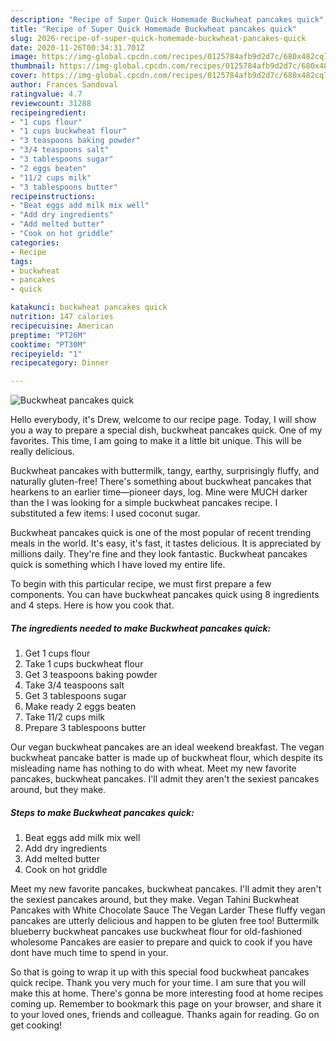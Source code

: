 ```yaml
---
description: "Recipe of Super Quick Homemade Buckwheat pancakes quick"
title: "Recipe of Super Quick Homemade Buckwheat pancakes quick"
slug: 2026-recipe-of-super-quick-homemade-buckwheat-pancakes-quick
date: 2020-11-26T00:34:31.701Z
image: https://img-global.cpcdn.com/recipes/0125784afb9d2d7c/680x482cq70/buckwheat-pancakes-quick-recipe-main-photo.jpg
thumbnail: https://img-global.cpcdn.com/recipes/0125784afb9d2d7c/680x482cq70/buckwheat-pancakes-quick-recipe-main-photo.jpg
cover: https://img-global.cpcdn.com/recipes/0125784afb9d2d7c/680x482cq70/buckwheat-pancakes-quick-recipe-main-photo.jpg
author: Frances Sandoval
ratingvalue: 4.7
reviewcount: 31288
recipeingredient:
- "1 cups flour"
- "1 cups buckwheat flour"
- "3 teaspoons baking powder"
- "3/4 teaspoons salt"
- "3 tablespoons sugar"
- "2 eggs beaten"
- "11/2 cups milk"
- "3 tablespoons butter"
recipeinstructions:
- "Beat eggs add milk mix well"
- "Add dry ingredients"
- "Add melted butter"
- "Cook on hot griddle"
categories:
- Recipe
tags:
- buckwheat
- pancakes
- quick

katakunci: buckwheat pancakes quick 
nutrition: 147 calories
recipecuisine: American
preptime: "PT26M"
cooktime: "PT30M"
recipeyield: "1"
recipecategory: Dinner

---
```



![Buckwheat pancakes quick](https://img-global.cpcdn.com/recipes/0125784afb9d2d7c/680x482cq70/buckwheat-pancakes-quick-recipe-main-photo.jpg)

Hello everybody, it's Drew, welcome to our recipe page. Today, I will show you a way to prepare a special dish, buckwheat pancakes quick. One of my favorites. This time, I am going to make it a little bit unique. This will be really delicious.

Buckwheat pancakes with buttermilk, tangy, earthy, surprisingly fluffy, and naturally gluten-free! There&#39;s something about buckwheat pancakes that hearkens to an earlier time—pioneer days, log. Mine were MUCH darker than the I was looking for a simple buckwheat pancakes recipe. I substituted a few items: I used coconut sugar.

Buckwheat pancakes quick is one of the most popular of recent trending meals in the world. It's easy, it's fast, it tastes delicious. It is appreciated by millions daily. They're fine and they look fantastic. Buckwheat pancakes quick is something which I have loved my entire life.


To begin with this particular recipe, we must first prepare a few components. You can have buckwheat pancakes quick using 8 ingredients and 4 steps. Here is how you cook that.

<!--inarticleads1-->

##### The ingredients needed to make Buckwheat pancakes quick:

1. Get 1 cups flour
1. Take 1 cups buckwheat flour
1. Get 3 teaspoons baking powder
1. Take 3/4 teaspoons salt
1. Get 3 tablespoons sugar
1. Make ready 2 eggs beaten
1. Take 11/2 cups milk
1. Prepare 3 tablespoons butter


Our vegan buckwheat pancakes are an ideal weekend breakfast. The vegan buckwheat pancake batter is made up of buckwheat flour, which despite its misleading name has nothing to do with wheat. Meet my new favorite pancakes, buckwheat pancakes. I&#39;ll admit they aren&#39;t the sexiest pancakes around, but they make. 

<!--inarticleads2-->

##### Steps to make Buckwheat pancakes quick:

1. Beat eggs add milk mix well
1. Add dry ingredients
1. Add melted butter
1. Cook on hot griddle


Meet my new favorite pancakes, buckwheat pancakes. I&#39;ll admit they aren&#39;t the sexiest pancakes around, but they make. Vegan Tahini Buckwheat Pancakes with White Chocolate Sauce The Vegan Larder These fluffy vegan pancakes are utterly delicious and happen to be gluten free too! Buttermilk blueberry buckwheat pancakes use buckwheat flour for old-fashioned wholesome Pancakes are easier to prepare and quick to cook if you have dont have much time to spend in your. 

So that is going to wrap it up with this special food buckwheat pancakes quick recipe. Thank you very much for your time. I am sure that you will make this at home. There's gonna be more interesting food at home recipes coming up. Remember to bookmark this page on your browser, and share it to your loved ones, friends and colleague. Thanks again for reading. Go on get cooking!
